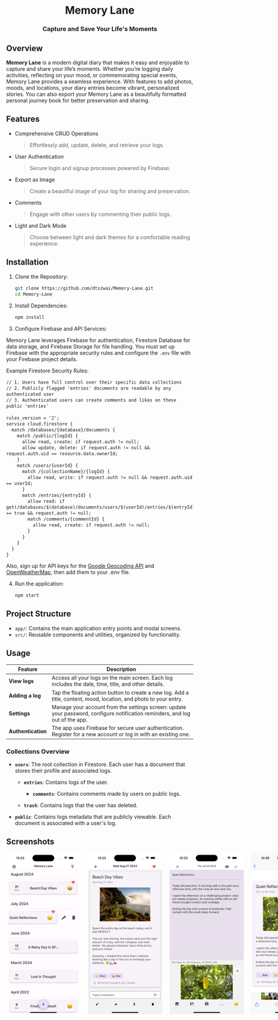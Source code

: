 <div align="center">
  <h1 align="center">
    Memory Lane
  </h1>
  <h3 align="center">Capture and Save Your Life's Moments</h3>
</div>

## Overview

**Memory Lane** is a modern digital diary that makes it easy and enjoyable to capture and share your life’s moments. Whether you’re logging daily activities, reflecting on your mood, or commemorating special events, Memory Lane provides a seamless experience. With features to add photos, moods, and locations, your diary entries become vibrant, personalized stories. You can also export your Memory Lane as a beautifully formatted personal journey book for better preservation and sharing.

## Features

- Comprehensive CRUD Operations
  > Effortlessly add, update, delete, and retrieve your logs.
- User Authentication
  > Secure login and signup processes powered by Firebase.
- Export as Image
  > Create a beautiful image of your log for sharing and preservation.
- Comments
  > Engage with other users by commenting their public logs.
- Light and Dark Mode
  > Choose between light and dark themes for a comfortable reading experience.

## Installation

1. Clone the Repository:

   ```sh
   git clone https://github.com/dtszwai/Memory-Lane.git
   cd Memory-Lane
   ```

2. Install Dependencies:

   ```sh
   npm install
   ```

3. Configure Firebase and API Services:

Memory Lane leverages Firebase for authentication, Firestore Database for data storage, and Firebase Storage for file handling. You must set up Firebase with the appropriate security rules and configure the `.env` file with your Firebase project details.

Example Firestore Security Rules:

```text
// 1. Users have full control over their specific data collections
// 2. Publicly flagged 'entries' documents are readable by any authenticated user
// 3. Authenticated users can create comments and likes on these public 'entries'

rules_version = '2';
service cloud.firestore {
  match /databases/{database}/documents {
  	match /public/{logId} {
      allow read, create: if request.auth != null;
      allow update, delete: if request.auth != null && request.auth.uid == resource.data.ownerId;
    }
    match /users/{userId} {
      match /{collectionName}/{logId} {
        allow read, write: if request.auth != null && request.auth.uid == userId;
      }
      match /entries/{entryId} {
        allow read: if get(/databases/$(database)/documents/users/$(userId)/entries/$(entryId)).data.isPublic == true && request.auth != null;
        match /comments/{commentId} {
          allow read, create: if request.auth != null;
        }
      }
    }
  }
}
```

Also, sign up for API keys for the [Google Geocoding API](https://developers.google.com/maps/documentation/geocoding/start) and [OpenWeatherMap](https://openweathermap.org/api), then add them to your .env file.

4. Run the application:

   ```sh
   npm start
   ```

## Project Structure

- `app/`: Contains the main application entry points and modal screens.
- `src/`: Reusable components and utilities, organized by functionality.

## Usage

| **Feature**        | **Description**                                                                                                               |
| ------------------ | ----------------------------------------------------------------------------------------------------------------------------- |
| **View logs**      | Access all your logs on the main screen. Each log includes the date, time, title, and other details.                          |
| **Adding a log**   | Tap the floating action button to create a new log. Add a title, content, mood, location, and photo to your entry.            |
| **Settings**       | Manage your account from the settings screen: update your password, configure notification reminders, and log out of the app. |
| **Authentication** | The app uses Firebase for secure user authentication. Register for a new account or log in with an existing one.              |

### Collections Overview

- **`users`**: The root collection in Firestore. Each user has a document that stores their profile and associated logs.

  - **`entries`**: Contains logs of the user.

    - **`comments`**: Contains comments made by users on public logs.

  - **`trash`**: Contains logs that the user has deleted.

- **`public`**: Contains logs metadata that are publicly viewable. Each document is associated with a user's log.

## Screenshots

<div style="display: flex; flex-direction: row; gap: 20px;">
    <img src="./assets/screenshots/main.png" width="200" alt="Main Screen" />
    <img src="./assets/screenshots/detail.png" width="200" alt="Detail Screen" />
    <img src="./assets/screenshots/form.png" width="200" alt="Form Screen" />
    <img src="./assets/screenshots/export.png" width="200" alt="Export Image" />
</div>
